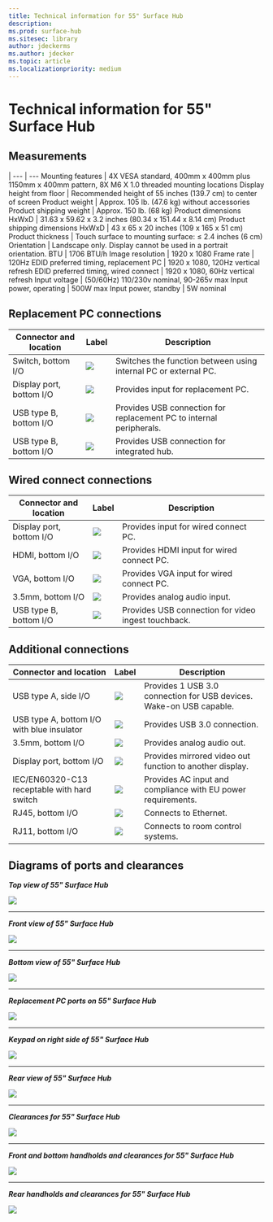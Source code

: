 ```yaml
---
title: Technical information for 55" Surface Hub   
description: 
ms.prod: surface-hub
ms.sitesec: library
author: jdeckerms
ms.author: jdecker
ms.topic: article
ms.localizationpriority: medium
---
```


# Technical information for 55" Surface Hub

## Measurements 

|
--- | ---
Mounting features	| 4X VESA standard, 400mm x 400mm plus 1150mm x 400mm pattern, 8X M6 X 1.0 threaded mounting locations
Display height from floor	| Recommended height of 55 inches (139.7 cm) to center of screen
Product weight |	Approx. 105 lb. (47.6 kg) without accessories
Product shipping weight	 | Approx. 150 lb. (68 kg)
Product dimensions HxWxD | 	31.63 x 59.62 x 3.2 inches (80.34 x 151.44 x 8.14 cm)
Product shipping dimensions HxWxD |	43 x 65 x 20 inches (109 x 165 x 51 cm)
Product thickness	| Touch surface to mounting surface: ≤ 2.4 inches (6 cm)
Orientation	 | Landscape only. Display cannot be used in a portrait orientation.
BTU	 | 1706 BTU/h
Image resolution |	1920 x 1080
Frame rate |	120Hz
EDID preferred timing, replacement PC |	1920 x 1080, 120Hz vertical refresh
EDID preferred timing, wired connect |	1920 x 1080, 60Hz vertical refresh
Input voltage | (50/60Hz)	110/230v nominal, 90-265v max
Input power, operating |	500W max
Input power, standby    |  	5W nominal


## Replacement PC connections 

Connector and location | Label | Description
--- | --- | ---
Switch, bottom I/O | ![](images/switch.png) | Switches the function between using internal PC or external PC.
Display port, bottom I/O | ![](images/dport.png) | Provides input for replacement PC.
USB type B, bottom I/O | ![](images/usb.png) | Provides USB connection for replacement PC to internal peripherals. 
USB type B, bottom I/O | ![](images/usb.png) | Provides USB connection for integrated hub.


## Wired connect connections

Connector and location | Label | Description
--- | --- | ---
Display port, bottom I/O | ![](images/dportio.png) | Provides input for wired connect PC.
HDMI, bottom I/O | ![](images/hdmi.png) | Provides HDMI input for wired connect PC.
VGA, bottom I/O | ![](images/vga.png) | Provides VGA input for wired connect PC.
3.5mm, bottom I/O | ![](images/35mm.png) | Provides analog audio input.
USB type B, bottom I/O | ![](images/usb.png) | Provides USB connection for video ingest touchback.

## Additional connections

Connector and location | Label | Description
--- | --- | ---
USB type A, side I/O | ![](images/usb.png) | Provides 1 USB 3.0 connection for USB devices. Wake-on USB capable.
USB type A, bottom I/O with blue insulator | ![](images/usb.png) | Provides USB 3.0 connection.
3.5mm, bottom I/O | ![](images/analog.png) | Provides analog audio out.
Display port, bottom I/O | ![](images/dportout.png) | Provides mirrored video out function to another display.
IEC/EN60320-C13 receptable with hard switch | ![](images/iec.png) | Provides AC input and compliance with EU power requirements.
RJ45, bottom I/O | ![](images/rj45.png) | Connects to Ethernet.
RJ11, bottom I/O | ![](images/rj11.png) | Connects to room control systems.







## Diagrams of ports and clearances

***Top view of 55" Surface Hub***

![](images/sh-55-top.png)

---


***Front view of 55" Surface Hub***

![](images/sh-55-front.png)


---

***Bottom view of 55" Surface Hub***

![](images/sh-55-bottom.png)


---

***Replacement PC ports on 55" Surface Hub***

![](images/sh-55-rpc-ports.png)


---

***Keypad on right side of 55" Surface Hub***

![](images/key-55.png)


---

***Rear view of 55" Surface Hub***

![](images/sh-55-rear.png)


---

***Clearances for 55" Surface Hub***

![](images/sh-55-clearance.png)

---


***Front and bottom handholds and clearances for 55" Surface Hub***

![](images/sh-55-hand.png)


---


***Rear handholds and clearances for 55" Surface Hub***

![](images/sh-55-hand-rear.png)


